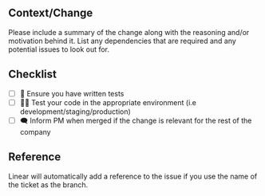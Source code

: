 ## Context/Change

Please include a summary of the change along with the reasoning and/or motivation behind it. List any dependencies that are required and any potential issues to look out for.

## Checklist

- [ ] 🧪 Ensure you have written tests
- [ ] 🧑‍🔬 Test your code in the appropriate environment (i.e development/staging/production)
- [ ] 🗨️ Inform PM when merged if the change is relevant for the rest of the company

## Reference

Linear will automatically add a reference to the issue if you use the name of the ticket as the branch.
